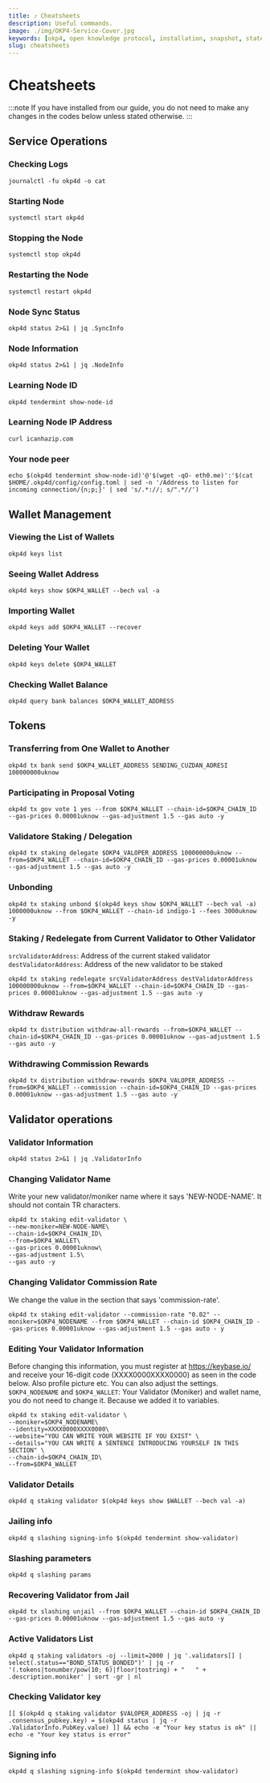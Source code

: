 ```yaml
---
title: ⤴️ Cheatsheets
description: Useful commands.
image: ./img/OKP4-Service-Cover.jpg
keywords: [okp4, open knowledge protocol, installation, snapshot, statesync, update]
slug: cheatsheets
---
```


# Cheatsheets 
:::note
If you have installed from our guide, you do not need to make any changes in the codes below unless stated otherwise.
:::

## Service Operations

### Checking Logs
```
journalctl -fu okp4d -o cat
```

### Starting Node
```
systemctl start okp4d
```

### Stopping the Node
```
systemctl stop okp4d
```

### Restarting the Node
```
systemctl restart okp4d
```

### Node Sync Status
```
okp4d status 2>&1 | jq .SyncInfo
```

### Node Information
```
okp4d status 2>&1 | jq .NodeInfo
```

### Learning Node ID
```
okp4d tendermint show-node-id
```

### Learning Node IP Address
```
curl icanhazip.com
```

### Your node peer
```
echo $(okp4d tendermint show-node-id)'@'$(wget -qO- eth0.me)':'$(cat $HOME/.okp4d/config/config.toml | sed -n '/Address to listen for incoming connection/{n;p;}' | sed 's/.*://; s/".*//')
```

## Wallet Management

### Viewing the List of Wallets
```
okp4d keys list
```

### Seeing Wallet Address
```
okp4d keys show $OKP4_WALLET --bech val -a
```

### Importing Wallet
```
okp4d keys add $OKP4_WALLET --recover
```

### Deleting Your Wallet
```
okp4d keys delete $OKP4_WALLET
```

### Checking Wallet Balance
```
okp4d query bank balances $OKP4_WALLET_ADDRESS
```

## Tokens

### Transferring from One Wallet to Another
```
okp4d tx bank send $OKP4_WALLET_ADDRESS SENDING_CUZDAN_ADRESI 100000000uknow
```

### Participating in Proposal Voting
```
okp4d tx gov vote 1 yes --from $OKP4_WALLET --chain-id=$OKP4_CHAIN_ID --gas-prices 0.00001uknow --gas-adjustment 1.5 --gas auto -y
```

### Validatore Staking / Delegation
```
okp4d tx staking delegate $OKP4_VALOPER_ADDRESS 100000000uknow --from=$OKP4_WALLET --chain-id=$OKP4_CHAIN_ID --gas-prices 0.00001uknow --gas-adjustment 1.5 --gas auto -y
```
### Unbonding
```
okp4d tx staking unbond $(okp4d keys show $OKP4_WALLET --bech val -a) 1000000uknow --from $OKP4_WALLET --chain-id indigo-1 --fees 3000uknow -y
```

### Staking / Redelegate from Current Validator to Other Validator
`srcValidatorAddress`: Address of the current staked validator
`destValidatorAddress`: Address of the new validator to be staked
```
okp4d tx staking redelegate srcValidatorAddress destValidatorAddress 100000000uknow --from=$OKP4_WALLET --chain-id=$OKP4_CHAIN_ID --gas-prices 0.00001uknow --gas-adjustment 1.5 --gas auto -y
```

### Withdraw Rewards
```
okp4d tx distribution withdraw-all-rewards --from=$OKP4_WALLET --chain-id=$OKP4_CHAIN_ID --gas-prices 0.00001uknow --gas-adjustment 1.5 --gas auto -y
```

### Withdrawing Commission Rewards

```
okp4d tx distribution withdraw-rewards $OKP4_VALOPER_ADDRESS --from=$OKP4_WALLET --commission --chain-id=$OKP4_CHAIN_ID --gas-prices 0.00001uknow --gas-adjustment 1.5 --gas auto -y
```

## Validator operations

### Validator Information
```
okp4d status 2>&1 | jq .ValidatorInfo
```

### Changing Validator Name
Write your new validator/moniker name where it says 'NEW-NODE-NAME'. It should not contain TR characters.
```
okp4d tx staking edit-validator \
--new-moniker=NEW-NODE-NAME\
--chain-id=$OKP4_CHAIN_ID\
--from=$OKP4_WALLET\
--gas-prices 0.00001uknow\
--gas-adjustment 1.5\
--gas auto -y
```

### Changing Validator Commission Rate
We change the value in the section that says 'commission-rate'.
```
okp4d tx staking edit-validator --commission-rate "0.02" --moniker=$OKP4_NODENAME --from $OKP4_WALLET --chain-id $OKP4_CHAIN_ID --gas-prices 0.00001uknow --gas-adjustment 1.5 --gas auto - y
```

### Editing Your Validator Information
Before changing this information, you must register at https://keybase.io/ and receive your 16-digit code (XXXX0000XXXX0000) as seen in the code below. Also profile picture etc. You can also adjust the settings.
`$OKP4_NODENAME` and `$OKP4_WALLET`: Your Validator (Moniker) and wallet name, you do not need to change it. Because we added it to variables.
```
okp4d tx staking edit-validator \
--moniker=$OKP4_NODENAME\
--identity=XXXX0000XXXX0000\
--website="YOU CAN WRITE YOUR WEBSITE IF YOU EXIST" \
--details="YOU CAN WRITE A SENTENCE INTRODUCING YOURSELF IN THIS SECTION" \
--chain-id=$OKP4_CHAIN_ID\
--from=$OKP4_WALLET
```

### Validator Details
```
okp4d q staking validator $(okp4d keys show $WALLET --bech val -a)
```

### Jailing info
```
okp4d q slashing signing-info $(okp4d tendermint show-validator)
```

### Slashing parameters
```
okp4d q slashing params
```

### Recovering Validator from Jail
```
okp4d tx slashing unjail --from $OKP4_WALLET --chain-id $OKP4_CHAIN_ID --gas-prices 0.00001uknow --gas-adjustment 1.5 --gas auto -y
```

### Active Validators List
```
okp4d q staking validators -oj --limit=2000 | jq '.validators[] | select(.status=="BOND_STATUS_BONDED")' | jq -r '(.tokens|tonumber/pow(10; 6)|floor|tostring) + " 	 " + .description.moniker' | sort -gr | nl
```

### Checking Validator key
```
[[ $(okp4d q staking validator $VALOPER_ADDRESS -oj | jq -r .consensus_pubkey.key) = $(okp4d status | jq -r .ValidatorInfo.PubKey.value) ]] && echo -e "Your key status is ok" || echo -e "Your key status is error"
```

### Signing info
```
okp4d q slashing signing-info $(okp4d tendermint show-validator)
```
